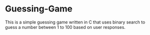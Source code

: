 # Guessing-Game
This is a simple guessing game written in C that uses binary search to guess a number between 1 to 100 based on user responses.
